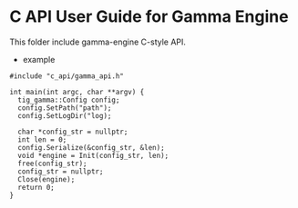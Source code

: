 # C API User Guide for Gamma Engine

This folder include gamma-engine C-style API.

* example

``` test_code
#include "c_api/gamma_api.h"

int main(int argc, char **argv) {
  tig_gamma::Config config;
  config.SetPath("path");
  config.SetLogDir("log);

  char *config_str = nullptr;
  int len = 0;
  config.Serialize(&config_str, &len);
  void *engine = Init(config_str, len);
  free(config_str);
  config_str = nullptr;
  Close(engine);
  return 0;
}
```
